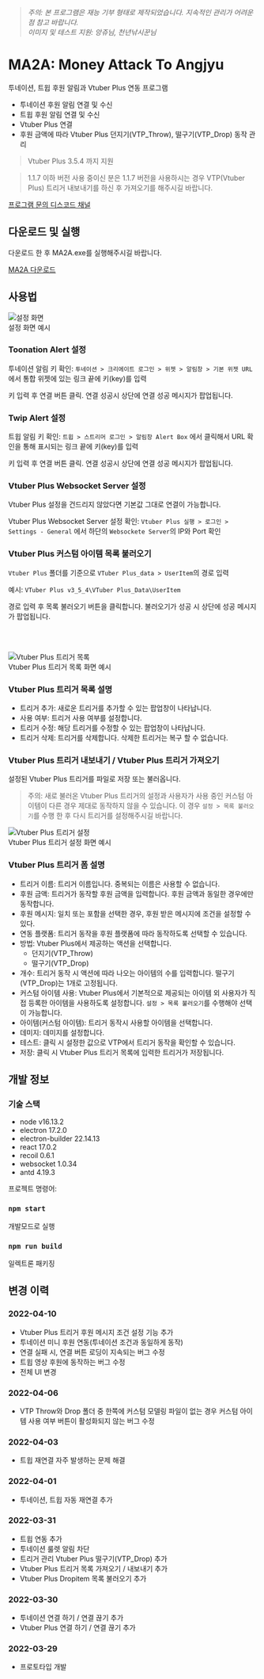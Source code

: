 > *주의: 본 프로그램은 재능 기부 형태로 제작되었습니다. 지속적인 관리가 어려운 점 참고 바랍니다.*         
> *이미지 및 테스트 지원: 앙쥬님, 천년낚시꾼님*

# MA2A: Money Attack To Angjyu 

투네이션, 트윕 후원 알림과 Vtuber Plus 연동 프로그램        

- 투네이션 후원 알림 연결 및 수신
- 트윕 후원 알림 연결 및 수신
- Vtuber Plus 연결
- 후원 금액에 따라 Vtuber Plus 던지기(VTP_Throw), 떨구기(VTP_Drop) 동작 관리

> Vtuber Plus 3.5.4 까지 지원

> 1.1.7 이하 버전 사용 중이신 분은 1.1.7 버전을 사용하시는 경우 VTP(Vtuber Plus) 트리거 내보내기를 하신 후 가져오기를 해주시길 바랍니다.

[프로그램 문의 디스코드 채널](https://discord.gg/9TTw7nnhYp)

## 다운로드 및 실행

다운로드 한 후 MA2A.exe를 실행해주시길 바랍니다.

[MA2A 다운로드](https://github.com/baemi/MA2A/releases)

## 사용법

![설정 화면](./img/001.png)     
설정 화면 예시

### Toonation Alert 설정

투네이션 알림 키 확인: `투네이션 > 크리에이트 로그인 > 위젯 > 알림창 > 기본 위젯 URL` 에서 통합 위젯에 있는 링크 끝에 키(key)를 입력

키 입력 후 연결 버튼 클릭. 연결 성공시 상단에 연결 성공 메시지가 팝업됩니다.

### Twip Alert 설정

트윕 알림 키 확인: `트윕 > 스트리머 로그인 > 알림창 Alert Box` 에서 클릭해서 URL 확인을 통해 표시되는 링크 끝에 키(key)를 입력

키 입력 후 연결 버튼 클릭. 연결 성공시 상단에 연결 성공 메시지가 팝업됩니다.

### Vtuber Plus Websocket Server 설정

Vtuber Plus 설정을 건드리지 않았다면 기본값 그대로 연결이 가능합니다.

Vtuber Plus Websocket Server 설정 확인: `Vtuber Plus 실행 > 로그인 > Settings - General` 에서 하단의 `Websockete Server`의 IP와 Port 확인

### Vtuber Plus 커스텀 아이템 목록 불러오기

`Vtuber Plus` 폴더를 기준으로 `VTuber Plus_data > UserItem`의 경로 입력

예시: `VTuber Plus v3_5_4\VTuber Plus_Data\UserItem`

경로 입력 후 목록 불러오기 버튼을 클릭합니다. 불러오기가 성공 시 상단에 성공 메시지가 팝업됩니다.

<br />
<br />

![Vtuber Plus 트리거 목록](./img/002.png)       
Vtuber Plus 트리거 목록 화면 예시

### Vtuber Plus 트리거 목록 설명

- 트리거 추가: 새로운 트리거를 추가할 수 있는 팝업창이 나타납니다.
- 사용 여부: 트리거 사용 여부를 설정합니다.
- 트리거 수정: 해당 트리거를 수정할 수 있는 팝업창이 나타납니다.
- 트리거 삭제: 트리거를 삭제합니다. 삭제한 트리거는 복구 할 수 없습니다.

### Vtuber Plus 트리거 내보내기 / Vtuber Plus 트리거 가져오기

설정된 Vtuber Plus 트리거를 파일로 저장 또는 불러옵니다.

> 주의: 새로 불러온 Vtuber Plus 트리거의 설정과 사용자가 사용 중인 커스텀 아이템이 다른 경우 제대로 동작하지 않을 수 있습니다. 이 경우 `설정 > 목록 불러오기`를 수행 한 후 다시 트리거를 설정해주시길 바랍니다.


![Vtuber Plus 트리거 설정](./img/003.png)       
Vtuber Plus 트리거 설정 화면 예시

### Vtuber Plus 트리거 폼 설명
- 트리거 이름: 트리거 이름입니다. 중복되는 이름은 사용할 수 없습니다.
- 후원 금액: 트리거가 동작할 후원 금액을 입력합니다. 후원 금액과 동일한 경우에만 동작합니다.
- 후원 메시지: 일치 또는 포함을 선택한 경우, 후원 받은 메시지에 조건을 설정할 수 있다.
- 연동 플랫폼: 트리거 동작을 후원 플랫폼에 따라 동작하도록 선택할 수 있습니다.
- 방법: Vtuber Plus에서 제공하는 액션을 선택합니다.
    - 던지기(VTP_Throw)
    - 떨구기(VTP_Drop)
- 개수: 트리거 동작 시 액션에 따라 나오는 아이템의 수를 입력합니다. 떨구기(VTP_Drop)는 1개로 고정됩니다.
- 커스텀 아이템 사용: Vtuber Plus에서 기본적으로 제공되는 아이템 외 사용자가 직접 등록한 아이템을 사용하도록 설정합니다. `설정 > 목록 불러오기`를 수행해야 선택이 가능합니다.
- 아이템(커스텀 아이템): 트리거 동작시 사용할 아이템을 선택합니다.
- 데미지: 데미지를 설정합니다.
- 테스트: 클릭 시 설정한 값으로 VTP에서 트리거 동작을 확인할 수 있습니다.
- 저장: 클릭 시 Vtuber Plus 트리거 목록에 입력한 트리거가 저장됩니다.


## 개발 정보

### 기술 스택

- node v16.13.2
- electron 17.2.0
- electron-builder 22.14.13
- react 17.0.2
- recoil 0.6.1
- websocket 1.0.34
- antd 4.19.3

프로젝트 명령어:

### `npm start`

개발모드로 실행

### `npm run build`

일렉트론 패키징


## 변경 이력

### 2022-04-10

- Vtuber Plus 트리거 후원 메시지 조건 설정 기능 추가
- 투네이션 미니 후원 연동(투네이션 조건과 동일하게 동작)
- 연결 실패 시, 연결 버튼 로딩이 지속되는 버그 수정
- 트윕 영상 후원에 동작하는 버그 수정
- 전체 UI 변경


### 2022-04-06

- VTP Throw와 Drop 폴더 중 한쪽에 커스텀 모델링 파일이 없는 경우 커스텀 아이템 사용 여부 버튼이 활성화되지 않는 버그 수정


### 2022-04-03

- 트윕 재연결 자주 발생하는 문제 해결


### 2022-04-01

- 투네이션, 트윕 자동 재연결 추가


### 2022-03-31

- 트윕 연동 추가
- 투네이션 룰렛 알림 차단
- 트리거 관리 Vtuber Plus 떨구기(VTP_Drop) 추가
- Vtuber Plus 트리거 목록 가져오기 / 내보내기 추가
- Vtuber Plus Dropitem 목록 불러오기 추가


### 2022-03-30

- 투네이션 연결 하기 / 연결 끊기 추가
- Vtuber Plus 연결 하기 / 연결 끊기 추가


### 2022-03-29

- 프로토타입 개발